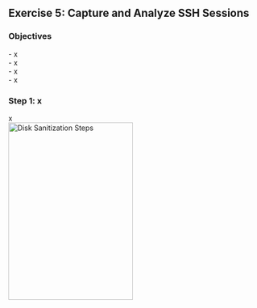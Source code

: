 <h2>Exercise 5: Capture and Analyze SSH Sessions</h2>

<h3>Objectives</h3>
- x
<br />
- x
<br />
- x
<br />
- x

<h3>Step 1: x</h3>
x
<br />
<img src="x" height="30%" width="70%" alt="Disk Sanitization Steps"/>
